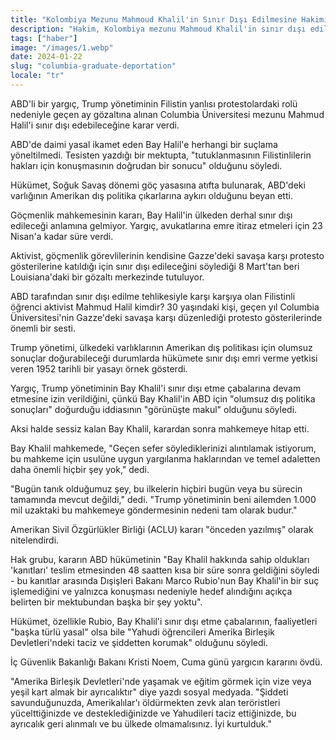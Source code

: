 ```yaml
---
title: "Kolombiya Mezunu Mahmoud Khalil'in Sınır Dışı Edilmesine Hakimiyet"
description: "Hakim, Kolombiya mezunu Mahmoud Khalil'in sınır dışı edilmesine izin veriyor ve bu durumun etkilerini inceliyor."
tags: ["haber"]
image: "/images/1.webp"
date: 2024-01-22
slug: "columbia-graduate-deportation"
locale: "tr"
---
```


ABD'li bir yargıç, Trump yönetiminin Filistin yanlısı protestolardaki rolü nedeniyle geçen ay gözaltına alınan Columbia Üniversitesi mezunu Mahmud Halil'i sınır dışı edebileceğine karar verdi.

ABD'de daimi yasal ikamet eden Bay Halil'e herhangi bir suçlama yöneltilmedi. Tesisten yazdığı bir mektupta, "tutuklanmasının Filistinlilerin hakları için konuşmasının doğrudan bir sonucu" olduğunu söyledi.

Hükümet, Soğuk Savaş dönemi göç yasasına atıfta bulunarak, ABD'deki varlığının Amerikan dış politika çıkarlarına aykırı olduğunu beyan etti.

Göçmenlik mahkemesinin kararı, Bay Halil'in ülkeden derhal sınır dışı edileceği anlamına gelmiyor. Yargıç, avukatlarına emre itiraz etmeleri için 23 Nisan'a kadar süre verdi.

Aktivist, göçmenlik görevlilerinin kendisine Gazze'deki savaşa karşı protesto gösterilerine katıldığı için sınır dışı edileceğini söylediği 8 Mart'tan beri Louisiana'daki bir gözaltı merkezinde tutuluyor.

ABD tarafından sınır dışı edilme tehlikesiyle karşı karşıya olan Filistinli öğrenci aktivist Mahmud Halil kimdir?
30 yaşındaki kişi, geçen yıl Columbia Üniversitesi'nin Gazze'deki savaşa karşı düzenlediği protesto gösterilerinde önemli bir sesti.

Trump yönetimi, ülkedeki varlıklarının Amerikan dış politikası için olumsuz sonuçlar doğurabileceği durumlarda hükümete sınır dışı emri verme yetkisi veren 1952 tarihli bir yasayı örnek gösterdi.

Yargıç, Trump yönetiminin Bay Khalil'i sınır dışı etme çabalarına devam etmesine izin verildiğini, çünkü Bay Khalil'in ABD için "olumsuz dış politika sonuçları" doğurduğu iddiasının "görünüşte makul" olduğunu söyledi.

Aksi halde sessiz kalan Bay Khalil, karardan sonra mahkemeye hitap etti.

Bay Khalil mahkemede, "Geçen sefer söylediklerinizi alıntılamak istiyorum, bu mahkeme için usulüne uygun yargılanma haklarından ve temel adaletten daha önemli hiçbir şey yok," dedi.

"Bugün tanık olduğumuz şey, bu ilkelerin hiçbiri bugün veya bu sürecin tamamında mevcut değildi," dedi. "Trump yönetiminin beni ailemden 1.000 mil uzaktaki bu mahkemeye göndermesinin nedeni tam olarak budur."

Amerikan Sivil Özgürlükler Birliği (ACLU) kararı "önceden yazılmış" olarak nitelendirdi.

Hak grubu, kararın ABD hükümetinin "Bay Khalil hakkında sahip oldukları 'kanıtları' teslim etmesinden 48 saatten kısa bir süre sonra geldiğini söyledi - bu kanıtlar arasında Dışişleri Bakanı Marco Rubio'nun Bay Khalil'in bir suç işlemediğini ve yalnızca konuşması nedeniyle hedef alındığını açıkça belirten bir mektubundan başka bir şey yoktu".

Hükümet, özellikle Rubio, Bay Khalil'i sınır dışı etme çabalarının, faaliyetleri "başka türlü yasal" olsa bile "Yahudi öğrencileri Amerika Birleşik Devletleri'ndeki taciz ve şiddetten korumak" olduğunu söyledi.

İç Güvenlik Bakanlığı Bakanı Kristi Noem, Cuma günü yargıcın kararını övdü.

"Amerika Birleşik Devletleri'nde yaşamak ve eğitim görmek için vize veya yeşil kart almak bir ayrıcalıktır" diye yazdı sosyal medyada. "Şiddeti savunduğunuzda, Amerikalılar'ı öldürmekten zevk alan teröristleri yücelttiğinizde ve desteklediğinizde ve Yahudileri taciz ettiğinizde, bu ayrıcalık geri alınmalı ve bu ülkede olmamalısınız. İyi kurtulduk."
